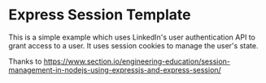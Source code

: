 # Express Session Template

This is a simple example which uses LinkedIn's user authentication API to grant access to a user. It uses session cookies to manage the user's state.

Thanks to https://www.section.io/engineering-education/session-management-in-nodejs-using-expressjs-and-express-session/
